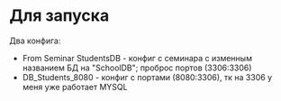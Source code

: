 # Для запуска 
Два конфига:
* From Seminar StudentsDB - конфиг с семинара c изменным названием БД на "SchoolDB"; проброс портов (3306:3306) 
* DB_Students_8080 - конфиг с портами (8080:3306), тк на 3306 у меня уже работает MYSQL


